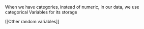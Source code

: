 When we have categories, instead of numeric, in our data, we use categorical Variables for its  storage

[[Other random variables]]